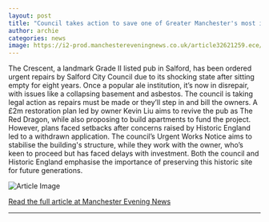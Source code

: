 ```yaml
---
layout: post
title: "Council takes action to save one of Greater Manchester's most iconic pubs"
author: archie
categories: news
image: https://i2-prod.manchestereveningnews.co.uk/article32621259.ece/ALTERNATES/s1200/0_050825crescent1.jpg
---
```

The Crescent, a landmark Grade II listed pub in Salford, has been ordered urgent repairs by Salford City Council due to its shocking state after sitting empty for eight years. Once a popular ale institution, it’s now in disrepair, with issues like a collapsing basement and asbestos. The council is taking legal action as repairs must be made or they’ll step in and bill the owners. A £2m restoration plan led by owner Kevin Liu aims to revive the pub as The Red Dragon, while also proposing to build apartments to fund the project. However, plans faced setbacks after concerns raised by Historic England led to a withdrawn application. The council’s Urgent Works Notice aims to stabilise the building's structure, while they work with the owner, who’s keen to proceed but has faced delays with investment. Both the council and Historic England emphasise the importance of preserving this historic site for future generations.

![Article Image](https://i2-prod.manchestereveningnews.co.uk/article32621259.ece/ALTERNATES/s1200/0_050825crescent1.jpg)

[Read the full article at Manchester Evening News](https://www.manchestereveningnews.co.uk/news/greater-manchester-news/council-takes-action-save-one-32619444)

---

